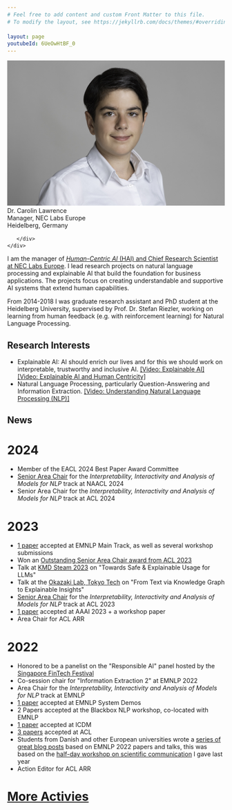```yaml
---
# Feel free to add content and custom Front Matter to this file.
# To modify the layout, see https://jekyllrb.com/docs/themes/#overriding-theme-defaults

layout: page
youtubeId: 6UeOwHtBF_0
---
```

<div class="grid">
    <div class="col-1-2">
       <div class="content">
            <img src="/images/picture.jpg" alt="Profile">
       </div>
    </div>
    <div class="col-1-2">
       <div class="content">
       Dr. Carolin Lawrence<br/>
       Manager, NEC Labs Europe<br/>
       Heidelberg, Germany<br/>
       
       </div>
    </div>
</div>

I am the manager of <a href="https://neclab.eu/research-areas/data-science/human-centric-ai"><i>Human-Centric AI</i> (HAI) and Chief Research Scientist at NEC Labs Europe</a>. I lead research projects on natural language processing and explainable AI that build the foundation for business applications. The projects focus on creating understandable and supportive AI systems that extend human capabilities.

From 2014-2018 I was graduate research assistant and PhD student at the Heidelberg University, supervised by Prof. Dr. Stefan Riezler, working on learning from human feedback (e.g. with reinforcement learning) for Natural Language Processing.

## Research Interests
* Explainable AI: AI should enrich our lives and for this we should work on interpretable, trustworthy and inclusive AI. <a href="https://www.youtube.com/watch?v=ZJXeMkA-4eA" target="_blank">[Video: Explainable AI]</a> <a href="https://www.youtube.com/watch?v=hqKoxqSHyiY" target="_blank">[Video: Explainable AI and Human Centricity]</a>
* Natural Language Processing, particularly Question-Answering and Information Extraction. <a href="https://www.youtube.com/watch?v=-uJHzqI4zB0" target="_blank">[Video: Understanding Natural Language Processing (NLP)]</a>


## News
# 2024
* Member of the EACL 2024 Best Paper Award Committee 
* <a href="https://2024.naacl.org/committees/program/">Senior Area Chair</a> for the <i>Interpretability, Interactivity and Analysis of Models for NLP</i> track at NAACL 2024
* Senior Area Chair for the <i>Interpretability, Interactivity and Analysis of Models for NLP</i> track at ACL 2024

# 2023
* <a href="publications/">1 paper</a> accepted at EMNLP Main Track, as well as several workshop submissions
* Won an <a href="https://2023.aclweb.org/program/best_reviewers/">Outstanding Senior Area Chair award from ACL 2023<a/>
* Talk at <a href="https://event.kmd.dk/kmdsteam23/">KMD Steam 2023</a> on "Towards Safe & Explainable Usage for LLMs"
* Talk at the <a href="https://www.nlp.c.titech.ac.jp/news/2023/04/21/aitech.en.html">Okazaki Lab, Tokyo Tech</a> on "From Text via Knowledge Graph to Explainable Insights"
* <a href="https://2023.aclweb.org/committees/program/">Senior Area Chair</a> for the <i>Interpretability, Interactivity and Analysis of Models for NLP</i> track at ACL 2023
* <a href="publications/">1 paper</a> accepted at AAAI 2023 +  a workshop paper
* Area Chair for ACL ARR

# 2022
* Honored to be a panelist on the "Responsible AI" panel hosted by the <a href="https://www.fintechfestival.sg/">Singapore FinTech Festival</a>
* Co-session chair for "Information Extraction 2" at EMNLP 2022
* Area Chair for the <i>Interpretability, Interactivity and Analysis of Models for NLP</i> track at EMNLP
* <a href="publications/">1 paper</a> accepted at EMNLP System Demos
* 2 Papers accepted at the Blackbox NLP workshop, co-located with EMNLP
* <a href="publications/">1 paper</a> accepted at ICDM
* <a href="publications/">3 papers</a> accepted at ACL
* Students from Danish and other European universities wrote a <a href="https://nlpnorth.github.io/content/emnlp-2021-blogs.html">series of great blog posts</a> based on EMNLP 2022 papers and talks, this was based on the <a href="https://en.itu.dk/Research/PhD-Programme/PhD-Courses/PhD-courses-2021/PhD-Course---Communicating-State-of-the-art-NLP-Research-to-a-Broader-Audience">half-day workshop on scientific communication</a> I gave last year
* Action Editor for ACL ARR

# <a href="activities/">More Activies</a>

